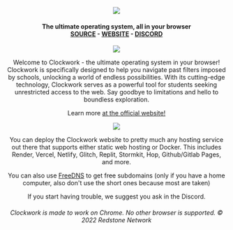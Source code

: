 <p align="center">
  <img src="https://black_hole-3kf-1-v0606342.deta.app/api/photo/vb2xd6rwbarc.png" align="center">
</p>

<h4 align="center">
  The ultimate operating system, all in your browser<br>
  <a href="https://gitlab.com/lukasexists/redstone-nw.netlify.app/-/tree/main/clockwork-app">SOURCE</a> - <a href="https://clockwork-os.vercel.app/">WEBSITE</a> - <a href="https://discord.gg/Sb8NzVbqX8">DISCORD</a><br>
</h4>

<!-- ABOUT SECTION -->
<p align="center">
  <img src="https://black_hole-3kf-1-v0606342.deta.app/api/photo/kfsbywrgp46y.png" align="center">
</p>

<p align="center">
  Welcome to Clockwork - the ultimate operating system in your browser! Clockwork is specifically designed to help you navigate past filters imposed by schools, unlocking a world of endless possibilities. With its cutting-edge technology, Clockwork serves as a powerful tool for students seeking unrestricted access to the web. Say goodbye to limitations and hello to boundless exploration. 
</p>

<p align="center">
  Learn more <a href="https://clockwork-os.vercel.app/">at the official website!</a>
</p>

<!-- HOSTING SECTION -->
<p align="center">
  <img src="https://black_hole-3kf-1-v0606342.deta.app/api/photo/h3tb0628cpg4.png" align="center">
</p>

<p align="center">
  You can deploy the Clockwork website to pretty much any hosting service out there that supports either static web hosting or Docker. This includes Render, Vercel, Netlify, Glitch, Replit, Stormkit, Hop, Github/Gitlab Pages, and more.
</p>
<p align="center">
  You can also use <a href="https://freedns.afraid.org/">FreeDNS</a> to get free subdomains (only if you have a home computer, also don't use the short ones because most are taken)
</p>
<p align="center">
  If you start having trouble, we suggest you ask in the Discord.
</p>

<!-- FOOTER -->
<h6 align="center">
  Clockwork is made to work on Chrome. No other browser is supported.
  <i>© 2022 Redstone Network</i>
</h6>